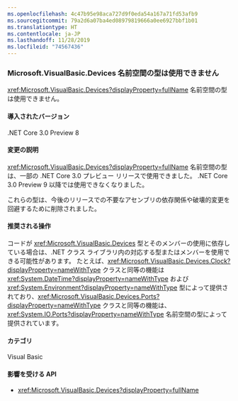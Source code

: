 ```yaml
---
ms.openlocfilehash: 4c47b95e98aca727d9f0eda54a167a71fd53afb9
ms.sourcegitcommit: 79a2d6a07ba4ed08979819666a0ee6927bbf1b01
ms.translationtype: HT
ms.contentlocale: ja-JP
ms.lasthandoff: 11/28/2019
ms.locfileid: "74567436"
---
```

### <a name="types-in-microsoftvisualbasicdevices-namespace-not-available"></a>Microsoft.VisualBasic.Devices 名前空間の型は使用できません

<xref:Microsoft.VisualBasic.Devices?displayProperty=fullName> 名前空間の型は使用できません。

#### <a name="version-introduced"></a>導入されたバージョン

.NET Core 3.0 Preview 8

#### <a name="change-description"></a>変更の説明

<xref:Microsoft.VisualBasic.Devices?displayProperty=fullName> 名前空間の型は、一部の .NET Core 3.0 プレビュー リリースで使用できました。 .NET Core 3.0 Preview 9 以降では使用できなくなりました。

これらの型は、今後のリリースでの不要なアセンブリの依存関係や破壊的変更を回避するために削除されました。

#### <a name="recommended-action"></a>推奨される操作

コードが <xref:Microsoft.VisualBasic.Devices> 型とそのメンバーの使用に依存している場合は、.NET クラス ライブラリ内の対応する型またはメンバーを使用できる可能性があります。 たとえば、<xref:Microsoft.VisualBasic.Devices.Clock?displayProperty=nameWithType> クラスと同等の機能は <xref:System.DateTime?displayProperty=nameWithType> および <xref:System.Environment?displayProperty=nameWithType> 型によって提供されており、<xref:Microsoft.VisualBasic.Devices.Ports?displayProperty=nameWithType> クラスと同等の機能は、<xref:System.IO.Ports?displayProperty=nameWithType> 名前空間の型によって提供されています。

#### <a name="category"></a>カテゴリ

Visual Basic

#### <a name="affected-apis"></a>影響を受ける API

- <xref:Microsoft.VisualBasic.Devices?displayProperty=fullName>

<!--

### Affected APIs

- `N:Microsoft.VisualBasic.Devices`

-- >

